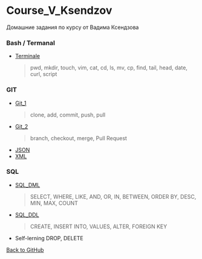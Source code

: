 # Course_V_Ksendzov
Домашние задания по курсу от Вадима Ксендзова

### Bash / Termanal
* [Terminale](https://yuliakondratsiuk.github.io/Course_V_Ksendzov/hw_terminale_1)
    > pwd, mkdir, touch, vim, cat, cd, ls, mv, cp, find, tail, head, date, curl, script

### GIT
* [Git_1](https://yuliakondratsiuk.github.io/Course_V_Ksendzov/hw_git_1)
     > clone, add, commit, push, pull
* [Git_2](https://yuliakondratsiuk.github.io/Course_V_Ksendzov/hw_git_2)
    > branch, checkout, merge, Pull Request
* [JSON](https://yuliakondratsiuk.github.io/JSON/)
* [XML](https://yuliakondratsiuk.github.io/XML/)  

### SQL
* [SQL_DML](https://yuliakondratsiuk.github.io/SQL/SQL_HW_DML)
    > SELECT, WHERE, LIKE, AND, OR, IN, BETWEEN, ORDER BY, DESC, MIN, MAX, COUNT
* [SQL_DDL](https://yuliakondratsiuk.github.io/SQL/SQL_HW_DDL)
    > CREATE, INSERT INTO, VALUES, ALTER, FOREIGN KEY
* Self-lerning DROP, DELETE






[Back to GitHub](https://github.com/yuliakondratsiuk)
